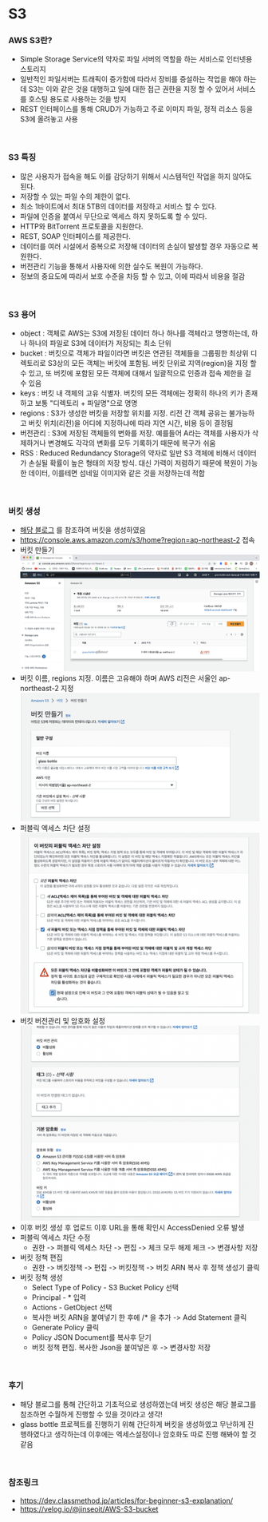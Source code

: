 # S3

### AWS S3란?
- Simple Storage Service의 약자로 파일 서버의 역할을 하는 서비스로 인터넷용 스토리지
- 일반적인 파일서버는 트래픽이 증가함에 따라서 장비를 증설하는 작업을 해야 하는데 S3는 이와 같은 것을 대행하고 일에 대한 접근 권한을 지정 할 수 있어서 서비스를 호스팅 용도로 사용하는 것을 방지
- REST 인터페이스를 통해 CRUD가 가능하고 주로 이미지 파일, 정적 리소스 등을 S3에 올려놓고 사용

<br>

### S3 특징
- 많은 사용자가 접속을 해도 이를 감당하기 위해서 시스템적인 작업을 하지 않아도 된다.
- 저장할 수 있는 파일 수의 제한이 없다.
- 최소 1바이트에서 최대 5TB의 데이터를 저장하고 서비스 할 수 있다.
- 파일에 인증을 붙여서 무단으로 엑세스 하지 못하도록 할 수 있다.
- HTTP와 BitTorrent 프로토콜을 지원한다.
- REST, SOAP 인터페이스를 제공한다.
- 데이터를 여러 시설에서 중복으로 저장해 데이터의 손실이 발생할 경우 자동으로 복원한다.
- 버전관리 기능을 통해서 사용자에 의한 실수도 복원이 가능하다.
- 정보의 중요도에 따라서 보호 수준을 차등 할 수 있고, 이에 따라서 비용을 절감

<br>

### S3 용어
- object : 객체로 AWS는 S3에 저장된 데이터 하나 하나를 객체라고 명명하는데, 하나 하나의 파일로 S3에 데이터가 저장되는 최소 단위
- bucket : 버킷으로 객체가 파일이라면 버킷은 연관된 객체들을 그룹핑한 최상위 디렉토리로 S3상의 모든 객체는 버킷에 포함됨. 버킷 단위로 지역(region)을 지정 할 수 있고, 또 버킷에 포함된 모든 객체에 대해서 일괄적으로 인증과 접속 제한을 걸 수 있음
- keys : 버킷 내 객체의 고유 식별자. 버킷의 모든 객체에는 정확히 하나의 키가 존재하고 보통 "디렉토리 + 파일명"으로 명명
- regions : S3가 생성한 버킷을 저장할 위치를 지정. 리전 간 객체 공유는 불가능하고 버킷 위치(리전)을 어디에 지정하냐에 따라 지연 시간, 비용 등이 결정됨
- 버전관리 : S3에 저장된 객체들의 변화를 저장. 예를들어 A라는 객체를 사용자가 삭제하거나 변경해도 각각의 변화를 모두 기록하기 때문에 복구가 쉬움
- RSS :  Reduced Redundancy Storage의 약자로 일반 S3 객체에 비해서 데이터가 손실될 확률이 높은 형태의 저장 방식. 대신 가력이 저렴하기 때문에 복원이 가능한 데이터, 이를테면 섬네일 이미지와 같은 것을 저장하는데 적합

<br>

### 버킷 생성
- [해당 블로그](https://velog.io/@jinseoit/AWS-S3-bucket) 를 참조하여 버킷을 생성하였음
- https://console.aws.amazon.com/s3/home?region=ap-northeast-2 접속
- 버킷 만들기
![bucket craete](img/bucket-create.png)
- 버킷 이름, regions 지정. 이름은 고유해야 하며 AWS 리전은 서울인 ap-northeast-2 지정
![bucket create2](img/bucket-create2.png)
- 퍼블릭 엑세스 차단 설정
![bucket-create3](img/bucket-create3.png)
- 버킷 버전관리 및 암호화 설정
![bucket-create4](img/bucket-create4.png)
- 이후 버킷 생성 후 업로드 이후 URL을 통해 확인시 AccessDenied 오류 발생
- 퍼블릭 엑세스 차단 수정
    - 권한 -> 퍼블릭 엑세스 차단 -> 편집 -> 체크 모두 해제 체크 -> 변경사항 저장
- 버킷 정책 편집
    - 권한 -> 버킷정책 -> 편집 -> 버킷정책 -> 버킷 ARN 복사 후 정책 생성기 클릭
- 버킷 정책 생성
    - Select Type of Policy - S3 Bucket Policy 선택
    - Principal - * 입력
    - Actions - GetObject 선택
    - 복사한 버킷 ARN을 붙여넣기 한 후에 /* 을 추가 -> Add Statement 클릭
    - Generate Policy 클릭
    - Policy JSON Document를 복사후 닫기
    - 버킷 정책 편집. 복사한 Json을 붙여넣은 후 -> 변경사항 저장

<br>

### 후기
- 해당 블로그를 통해 간단하고 기초적으로 생성하였는데 버킷 생성은 해당 블로그를 참조하면 수월하게 진행할 수 있을 것이라고 생각!
- glass bottle 프로젝트를 진행하기 위해 간단하게 버킷을 생성하였고 무난하게 진행하였다고 생각하는데 이후에는 엑세스설정이나 암호화도 따로 진행 해봐야 할 것 같음

<br>

### 참조링크
- https://dev.classmethod.jp/articles/for-beginner-s3-explanation/
- https://velog.io/@jinseoit/AWS-S3-bucket